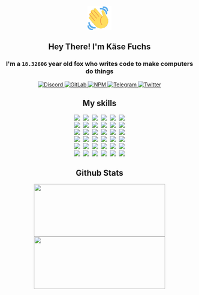 <div><p align=center><img src=./resources/images/wave.gif width=64px height=64px></p><h2 align=center>Hey There! I'm Käse Fuchs</h2><h3 align=center>I'm a <code>18.32606</code> year old fox who writes code to make computers do things</h3><p align=center><a href=https://discord.com/users/507526681125322772><img alt=Discord src="https://img.shields.io/badge/Discord-5865F2?logo=discord&logoColor=white&style=flat-square#4cd1f8169581f649c17e919a43e00644"> </a><a href=https://gitlab.com/kasefuchs><img alt=GitLab src="https://img.shields.io/badge/GitLab-330F63?logo=gitlab&logoColor=white&style=flat-square#4cd1f8169581f649c17e919a43e00644"> </a><a href=https://npmjs.com/~kasefuchs><img alt=NPM src="https://img.shields.io/badge/NPM-CB3837?logo=npm&logoColor=white&style=flat-square#4cd1f8169581f649c17e919a43e00644"> </a><a href=https://t.me/kasefuchs><img alt=Telegram src="https://img.shields.io/badge/Telegram-2CA5E0?logo=telegram&logoColor=white&style=flat-square#4cd1f8169581f649c17e919a43e00644"> </a><a href=https://twitter.com/kasefuchs><img alt=Twitter src="https://img.shields.io/badge/Twitter-1DA1F2?logo=twitter&logoColor=white&style=flat-square#4cd1f8169581f649c17e919a43e00644"></a></p><h2 align=center>My skills</h2><p align=center><a href=https://aws.amazon.com/ ><picture><source srcset="https://skillicons.dev/icons?i=aws&theme=dark#4cd1f8169581f649c17e919a43e00644" media="(prefers-color-scheme: dark)"><source srcset="https://skillicons.dev/icons?i=aws&theme=light#4cd1f8169581f649c17e919a43e00644" media="(prefers-color-scheme: light), (prefers-color-scheme: no-preference)"><img src="https://skillicons.dev/icons?i=aws&theme=light#4cd1f8169581f649c17e919a43e00644"></picture></a>&nbsp;&nbsp;<a href=https://en.wikipedia.org/wiki/Bash_(Unix_shell)><picture><source srcset="https://skillicons.dev/icons?i=bash&theme=dark#4cd1f8169581f649c17e919a43e00644" media="(prefers-color-scheme: dark)"><source srcset="https://skillicons.dev/icons?i=bash&theme=light#4cd1f8169581f649c17e919a43e00644" media="(prefers-color-scheme: light), (prefers-color-scheme: no-preference)"><img src="https://skillicons.dev/icons?i=bash&theme=light#4cd1f8169581f649c17e919a43e00644"></picture></a>&nbsp;&nbsp;<a href=https://discord.com/developers/docs><picture><source srcset="https://skillicons.dev/icons?i=bots&theme=dark#4cd1f8169581f649c17e919a43e00644" media="(prefers-color-scheme: dark)"><source srcset="https://skillicons.dev/icons?i=bots&theme=light#4cd1f8169581f649c17e919a43e00644" media="(prefers-color-scheme: light), (prefers-color-scheme: no-preference)"><img src="https://skillicons.dev/icons?i=bots&theme=light#4cd1f8169581f649c17e919a43e00644"></picture></a>&nbsp;&nbsp;<a href=https://www.cloudflare.com/ ><picture><source srcset="https://skillicons.dev/icons?i=cloudflare&theme=dark#4cd1f8169581f649c17e919a43e00644" media="(prefers-color-scheme: dark)"><source srcset="https://skillicons.dev/icons?i=cloudflare&theme=light#4cd1f8169581f649c17e919a43e00644" media="(prefers-color-scheme: light), (prefers-color-scheme: no-preference)"><img src="https://skillicons.dev/icons?i=cloudflare&theme=light#4cd1f8169581f649c17e919a43e00644"></picture></a>&nbsp;&nbsp;<a href=https://en.wikipedia.org/wiki/CSS><picture><source srcset="https://skillicons.dev/icons?i=css&theme=dark#4cd1f8169581f649c17e919a43e00644" media="(prefers-color-scheme: dark)"><source srcset="https://skillicons.dev/icons?i=css&theme=light#4cd1f8169581f649c17e919a43e00644" media="(prefers-color-scheme: light), (prefers-color-scheme: no-preference)"><img src="https://skillicons.dev/icons?i=css&theme=light#4cd1f8169581f649c17e919a43e00644"></picture></a>&nbsp;&nbsp;<a href=https://www.docker.com/ ><picture><source srcset="https://skillicons.dev/icons?i=docker&theme=dark#4cd1f8169581f649c17e919a43e00644" media="(prefers-color-scheme: dark)"><source srcset="https://skillicons.dev/icons?i=docker&theme=light#4cd1f8169581f649c17e919a43e00644" media="(prefers-color-scheme: light), (prefers-color-scheme: no-preference)"><img src="https://skillicons.dev/icons?i=docker&theme=light#4cd1f8169581f649c17e919a43e00644"></picture></a><br><a href=https://www.electronjs.org/ ><picture><source srcset="https://skillicons.dev/icons?i=electron&theme=dark#4cd1f8169581f649c17e919a43e00644" media="(prefers-color-scheme: dark)"><source srcset="https://skillicons.dev/icons?i=electron&theme=light#4cd1f8169581f649c17e919a43e00644" media="(prefers-color-scheme: light), (prefers-color-scheme: no-preference)"><img src="https://skillicons.dev/icons?i=electron&theme=light#4cd1f8169581f649c17e919a43e00644"></picture></a>&nbsp;&nbsp;<a href=https://expressjs.com/ ><picture><source srcset="https://skillicons.dev/icons?i=express&theme=dark#4cd1f8169581f649c17e919a43e00644" media="(prefers-color-scheme: dark)"><source srcset="https://skillicons.dev/icons?i=express&theme=light#4cd1f8169581f649c17e919a43e00644" media="(prefers-color-scheme: light), (prefers-color-scheme: no-preference)"><img src="https://skillicons.dev/icons?i=express&theme=light#4cd1f8169581f649c17e919a43e00644"></picture></a>&nbsp;&nbsp;<a href=https://www.figma.com/ ><picture><source srcset="https://skillicons.dev/icons?i=figma&theme=dark#4cd1f8169581f649c17e919a43e00644" media="(prefers-color-scheme: dark)"><source srcset="https://skillicons.dev/icons?i=figma&theme=light#4cd1f8169581f649c17e919a43e00644" media="(prefers-color-scheme: light), (prefers-color-scheme: no-preference)"><img src="https://skillicons.dev/icons?i=figma&theme=light#4cd1f8169581f649c17e919a43e00644"></picture></a>&nbsp;&nbsp;<a href=https://firebase.google.com/ ><picture><source srcset="https://skillicons.dev/icons?i=firebase&theme=dark#4cd1f8169581f649c17e919a43e00644" media="(prefers-color-scheme: dark)"><source srcset="https://skillicons.dev/icons?i=firebase&theme=light#4cd1f8169581f649c17e919a43e00644" media="(prefers-color-scheme: light), (prefers-color-scheme: no-preference)"><img src="https://skillicons.dev/icons?i=firebase&theme=light#4cd1f8169581f649c17e919a43e00644"></picture></a>&nbsp;&nbsp;<a href=https://flask.palletsprojects.com/ ><picture><source srcset="https://skillicons.dev/icons?i=flask&theme=dark#4cd1f8169581f649c17e919a43e00644" media="(prefers-color-scheme: dark)"><source srcset="https://skillicons.dev/icons?i=flask&theme=light#4cd1f8169581f649c17e919a43e00644" media="(prefers-color-scheme: light), (prefers-color-scheme: no-preference)"><img src="https://skillicons.dev/icons?i=flask&theme=light#4cd1f8169581f649c17e919a43e00644"></picture></a>&nbsp;&nbsp;<a href=https://cloud.google.com/ ><picture><source srcset="https://skillicons.dev/icons?i=gcp&theme=dark#4cd1f8169581f649c17e919a43e00644" media="(prefers-color-scheme: dark)"><source srcset="https://skillicons.dev/icons?i=gcp&theme=light#4cd1f8169581f649c17e919a43e00644" media="(prefers-color-scheme: light), (prefers-color-scheme: no-preference)"><img src="https://skillicons.dev/icons?i=gcp&theme=light#4cd1f8169581f649c17e919a43e00644"></picture></a><br><a href=https://git-scm.com/ ><picture><source srcset="https://skillicons.dev/icons?i=git&theme=dark#4cd1f8169581f649c17e919a43e00644" media="(prefers-color-scheme: dark)"><source srcset="https://skillicons.dev/icons?i=git&theme=light#4cd1f8169581f649c17e919a43e00644" media="(prefers-color-scheme: light), (prefers-color-scheme: no-preference)"><img src="https://skillicons.dev/icons?i=git&theme=light#4cd1f8169581f649c17e919a43e00644"></picture></a>&nbsp;&nbsp;<a href=https://github.com/ ><picture><source srcset="https://skillicons.dev/icons?i=github&theme=dark#4cd1f8169581f649c17e919a43e00644" media="(prefers-color-scheme: dark)"><source srcset="https://skillicons.dev/icons?i=github&theme=light#4cd1f8169581f649c17e919a43e00644" media="(prefers-color-scheme: light), (prefers-color-scheme: no-preference)"><img src="https://skillicons.dev/icons?i=github&theme=light#4cd1f8169581f649c17e919a43e00644"></picture></a>&nbsp;&nbsp;<a href=https://gitlab.com/ ><picture><source srcset="https://skillicons.dev/icons?i=gitlab&theme=dark#4cd1f8169581f649c17e919a43e00644" media="(prefers-color-scheme: dark)"><source srcset="https://skillicons.dev/icons?i=gitlab&theme=light#4cd1f8169581f649c17e919a43e00644" media="(prefers-color-scheme: light), (prefers-color-scheme: no-preference)"><img src="https://skillicons.dev/icons?i=gitlab&theme=light#4cd1f8169581f649c17e919a43e00644"></picture></a>&nbsp;&nbsp;<a href=https://www.heroku.com/ ><picture><source srcset="https://skillicons.dev/icons?i=heroku&theme=dark#4cd1f8169581f649c17e919a43e00644" media="(prefers-color-scheme: dark)"><source srcset="https://skillicons.dev/icons?i=heroku&theme=light#4cd1f8169581f649c17e919a43e00644" media="(prefers-color-scheme: light), (prefers-color-scheme: no-preference)"><img src="https://skillicons.dev/icons?i=heroku&theme=light#4cd1f8169581f649c17e919a43e00644"></picture></a>&nbsp;&nbsp;<a href=https://en.wikipedia.org/wiki/HTML><picture><source srcset="https://skillicons.dev/icons?i=html&theme=dark#4cd1f8169581f649c17e919a43e00644" media="(prefers-color-scheme: dark)"><source srcset="https://skillicons.dev/icons?i=html&theme=light#4cd1f8169581f649c17e919a43e00644" media="(prefers-color-scheme: light), (prefers-color-scheme: no-preference)"><img src="https://skillicons.dev/icons?i=html&theme=light#4cd1f8169581f649c17e919a43e00644"></picture></a>&nbsp;&nbsp;<a href=https://en.wikipedia.org/wiki/JavaScript><picture><source srcset="https://skillicons.dev/icons?i=js&theme=dark#4cd1f8169581f649c17e919a43e00644" media="(prefers-color-scheme: dark)"><source srcset="https://skillicons.dev/icons?i=js&theme=light#4cd1f8169581f649c17e919a43e00644" media="(prefers-color-scheme: light), (prefers-color-scheme: no-preference)"><img src="https://skillicons.dev/icons?i=js&theme=light#4cd1f8169581f649c17e919a43e00644"></picture></a><br><a href=https://en.wikipedia.org/wiki/Linux><picture><source srcset="https://skillicons.dev/icons?i=linux&theme=dark#4cd1f8169581f649c17e919a43e00644" media="(prefers-color-scheme: dark)"><source srcset="https://skillicons.dev/icons?i=linux&theme=light#4cd1f8169581f649c17e919a43e00644" media="(prefers-color-scheme: light), (prefers-color-scheme: no-preference)"><img src="https://skillicons.dev/icons?i=linux&theme=light#4cd1f8169581f649c17e919a43e00644"></picture></a>&nbsp;&nbsp;<a href=https://mui.com/ ><picture><source srcset="https://skillicons.dev/icons?i=materialui&theme=dark#4cd1f8169581f649c17e919a43e00644" media="(prefers-color-scheme: dark)"><source srcset="https://skillicons.dev/icons?i=materialui&theme=light#4cd1f8169581f649c17e919a43e00644" media="(prefers-color-scheme: light), (prefers-color-scheme: no-preference)"><img src="https://skillicons.dev/icons?i=materialui&theme=light#4cd1f8169581f649c17e919a43e00644"></picture></a>&nbsp;&nbsp;<a href=https://en.wikipedia.org/wiki/Markdown><picture><source srcset="https://skillicons.dev/icons?i=md&theme=dark#4cd1f8169581f649c17e919a43e00644" media="(prefers-color-scheme: dark)"><source srcset="https://skillicons.dev/icons?i=md&theme=light#4cd1f8169581f649c17e919a43e00644" media="(prefers-color-scheme: light), (prefers-color-scheme: no-preference)"><img src="https://skillicons.dev/icons?i=md&theme=light#4cd1f8169581f649c17e919a43e00644"></picture></a>&nbsp;&nbsp;<a href=https://www.mongodb.com/ ><picture><source srcset="https://skillicons.dev/icons?i=mongodb&theme=dark#4cd1f8169581f649c17e919a43e00644" media="(prefers-color-scheme: dark)"><source srcset="https://skillicons.dev/icons?i=mongodb&theme=light#4cd1f8169581f649c17e919a43e00644" media="(prefers-color-scheme: light), (prefers-color-scheme: no-preference)"><img src="https://skillicons.dev/icons?i=mongodb&theme=light#4cd1f8169581f649c17e919a43e00644"></picture></a>&nbsp;&nbsp;<a href=https://www.mysql.com/ ><picture><source srcset="https://skillicons.dev/icons?i=mysql&theme=dark#4cd1f8169581f649c17e919a43e00644" media="(prefers-color-scheme: dark)"><source srcset="https://skillicons.dev/icons?i=mysql&theme=light#4cd1f8169581f649c17e919a43e00644" media="(prefers-color-scheme: light), (prefers-color-scheme: no-preference)"><img src="https://skillicons.dev/icons?i=mysql&theme=light#4cd1f8169581f649c17e919a43e00644"></picture></a>&nbsp;&nbsp;<a href=https://nextjs.org/ ><picture><source srcset="https://skillicons.dev/icons?i=nextjs&theme=dark#4cd1f8169581f649c17e919a43e00644" media="(prefers-color-scheme: dark)"><source srcset="https://skillicons.dev/icons?i=nextjs&theme=light#4cd1f8169581f649c17e919a43e00644" media="(prefers-color-scheme: light), (prefers-color-scheme: no-preference)"><img src="https://skillicons.dev/icons?i=nextjs&theme=light#4cd1f8169581f649c17e919a43e00644"></picture></a><br><a href=https://nodejs.org/en/ ><picture><source srcset="https://skillicons.dev/icons?i=nodejs&theme=dark#4cd1f8169581f649c17e919a43e00644" media="(prefers-color-scheme: dark)"><source srcset="https://skillicons.dev/icons?i=nodejs&theme=light#4cd1f8169581f649c17e919a43e00644" media="(prefers-color-scheme: light), (prefers-color-scheme: no-preference)"><img src="https://skillicons.dev/icons?i=nodejs&theme=light#4cd1f8169581f649c17e919a43e00644"></picture></a>&nbsp;&nbsp;<a href=https://www.postgresql.org/ ><picture><source srcset="https://skillicons.dev/icons?i=postgres&theme=dark#4cd1f8169581f649c17e919a43e00644" media="(prefers-color-scheme: dark)"><source srcset="https://skillicons.dev/icons?i=postgres&theme=light#4cd1f8169581f649c17e919a43e00644" media="(prefers-color-scheme: light), (prefers-color-scheme: no-preference)"><img src="https://skillicons.dev/icons?i=postgres&theme=light#4cd1f8169581f649c17e919a43e00644"></picture></a>&nbsp;&nbsp;<a href=https://learn.microsoft.com/en-us/powershell/ ><picture><source srcset="https://skillicons.dev/icons?i=powershell&theme=dark#4cd1f8169581f649c17e919a43e00644" media="(prefers-color-scheme: dark)"><source srcset="https://skillicons.dev/icons?i=powershell&theme=light#4cd1f8169581f649c17e919a43e00644" media="(prefers-color-scheme: light), (prefers-color-scheme: no-preference)"><img src="https://skillicons.dev/icons?i=powershell&theme=light#4cd1f8169581f649c17e919a43e00644"></picture></a>&nbsp;&nbsp;<a href=https://www.python.org/ ><picture><source srcset="https://skillicons.dev/icons?i=py&theme=dark#4cd1f8169581f649c17e919a43e00644" media="(prefers-color-scheme: dark)"><source srcset="https://skillicons.dev/icons?i=py&theme=light#4cd1f8169581f649c17e919a43e00644" media="(prefers-color-scheme: light), (prefers-color-scheme: no-preference)"><img src="https://skillicons.dev/icons?i=py&theme=light#4cd1f8169581f649c17e919a43e00644"></picture></a>&nbsp;&nbsp;<a href=https://www.raspberrypi.org/ ><picture><source srcset="https://skillicons.dev/icons?i=raspberrypi&theme=dark#4cd1f8169581f649c17e919a43e00644" media="(prefers-color-scheme: dark)"><source srcset="https://skillicons.dev/icons?i=raspberrypi&theme=light#4cd1f8169581f649c17e919a43e00644" media="(prefers-color-scheme: light), (prefers-color-scheme: no-preference)"><img src="https://skillicons.dev/icons?i=raspberrypi&theme=light#4cd1f8169581f649c17e919a43e00644"></picture></a>&nbsp;&nbsp;<a href=https://reactjs.org/ ><picture><source srcset="https://skillicons.dev/icons?i=react&theme=dark#4cd1f8169581f649c17e919a43e00644" media="(prefers-color-scheme: dark)"><source srcset="https://skillicons.dev/icons?i=react&theme=light#4cd1f8169581f649c17e919a43e00644" media="(prefers-color-scheme: light), (prefers-color-scheme: no-preference)"><img src="https://skillicons.dev/icons?i=react&theme=light#4cd1f8169581f649c17e919a43e00644"></picture></a><br><a href=https://redux.js.org/ ><picture><source srcset="https://skillicons.dev/icons?i=redux&theme=dark#4cd1f8169581f649c17e919a43e00644" media="(prefers-color-scheme: dark)"><source srcset="https://skillicons.dev/icons?i=redux&theme=light#4cd1f8169581f649c17e919a43e00644" media="(prefers-color-scheme: light), (prefers-color-scheme: no-preference)"><img src="https://skillicons.dev/icons?i=redux&theme=light#4cd1f8169581f649c17e919a43e00644"></picture></a>&nbsp;&nbsp;<a href=https://en.wikipedia.org/wiki/Regular_expression><picture><source srcset="https://skillicons.dev/icons?i=regex&theme=dark#4cd1f8169581f649c17e919a43e00644" media="(prefers-color-scheme: dark)"><source srcset="https://skillicons.dev/icons?i=regex&theme=light#4cd1f8169581f649c17e919a43e00644" media="(prefers-color-scheme: light), (prefers-color-scheme: no-preference)"><img src="https://skillicons.dev/icons?i=regex&theme=light#4cd1f8169581f649c17e919a43e00644"></picture></a>&nbsp;&nbsp;<a href=https://en.wikipedia.org/wiki/Sass_(stylesheet_language)><picture><source srcset="https://skillicons.dev/icons?i=sass&theme=dark#4cd1f8169581f649c17e919a43e00644" media="(prefers-color-scheme: dark)"><source srcset="https://skillicons.dev/icons?i=sass&theme=light#4cd1f8169581f649c17e919a43e00644" media="(prefers-color-scheme: light), (prefers-color-scheme: no-preference)"><img src="https://skillicons.dev/icons?i=sass&theme=light#4cd1f8169581f649c17e919a43e00644"></picture></a>&nbsp;&nbsp;<a href=https://www.typescriptlang.org/ ><picture><source srcset="https://skillicons.dev/icons?i=ts&theme=dark#4cd1f8169581f649c17e919a43e00644" media="(prefers-color-scheme: dark)"><source srcset="https://skillicons.dev/icons?i=ts&theme=light#4cd1f8169581f649c17e919a43e00644" media="(prefers-color-scheme: light), (prefers-color-scheme: no-preference)"><img src="https://skillicons.dev/icons?i=ts&theme=light#4cd1f8169581f649c17e919a43e00644"></picture></a>&nbsp;&nbsp;<a href=https://unity.com/ ><picture><source srcset="https://skillicons.dev/icons?i=unity&theme=dark#4cd1f8169581f649c17e919a43e00644" media="(prefers-color-scheme: dark)"><source srcset="https://skillicons.dev/icons?i=unity&theme=light#4cd1f8169581f649c17e919a43e00644" media="(prefers-color-scheme: light), (prefers-color-scheme: no-preference)"><img src="https://skillicons.dev/icons?i=unity&theme=light#4cd1f8169581f649c17e919a43e00644"></picture></a>&nbsp;&nbsp;<a href=https://workers.cloudflare.com/ ><picture><source srcset="https://skillicons.dev/icons?i=workers&theme=dark#4cd1f8169581f649c17e919a43e00644" media="(prefers-color-scheme: dark)"><source srcset="https://skillicons.dev/icons?i=workers&theme=light#4cd1f8169581f649c17e919a43e00644" media="(prefers-color-scheme: light), (prefers-color-scheme: no-preference)"><img src="https://skillicons.dev/icons?i=workers&theme=light#4cd1f8169581f649c17e919a43e00644"></picture></a><br></p><h2 align=center>Github Stats</h2><p align=center><picture><source srcset="https://github-readme-stats-kasefuchs.vercel.app/api/?count_private=true&hide_border=true&hide_rank=true&line_height=20&hide_title=true&username=Kasefuchs&theme=dark#4cd1f8169581f649c17e919a43e00644" media="(prefers-color-scheme: dark)"><source srcset="https://github-readme-stats-kasefuchs.vercel.app/api/?count_private=true&hide_border=true&hide_rank=true&line_height=20&hide_title=true&username=Kasefuchs&theme=light#4cd1f8169581f649c17e919a43e00644" media="(prefers-color-scheme: light), (prefers-color-scheme: no-preference)"><img align=middle width=350 height=140 src="https://github-readme-stats-kasefuchs.vercel.app/api/?count_private=true&hide_border=true&hide_rank=true&line_height=20&hide_title=true&username=Kasefuchs&theme=light#4cd1f8169581f649c17e919a43e00644"></picture><picture><source srcset="https://github-readme-stats-kasefuchs.vercel.app/api/top-langs/?count_private=true&hide_border=true&layout=compact&username=Kasefuchs&theme=dark#4cd1f8169581f649c17e919a43e00644" media="(prefers-color-scheme: dark)"><source srcset="https://github-readme-stats-kasefuchs.vercel.app/api/top-langs/?count_private=true&hide_border=true&layout=compact&username=Kasefuchs&theme=light#4cd1f8169581f649c17e919a43e00644" media="(prefers-color-scheme: light), (prefers-color-scheme: no-preference)"><img align=middle width=350 height=140 src="https://github-readme-stats-kasefuchs.vercel.app/api/top-langs/?count_private=true&hide_border=true&layout=compact&username=Kasefuchs&theme=light#4cd1f8169581f649c17e919a43e00644"></picture></p><img src="https://hit.yhype.me/github/profile?user_id=64592097#4cd1f8169581f649c17e919a43e00644" alt=""></div>